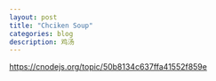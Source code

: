```yaml
---
layout: post
title: "Chciken Soup"
categories: blog
description: 鸡汤
---
```



https://cnodejs.org/topic/50b8134c637ffa41552f859e
